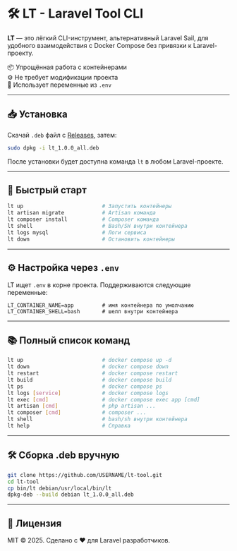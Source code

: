 # 🛠️ LT - Laravel Tool CLI

**LT** — это лёгкий CLI-инструмент, альтернативный Laravel Sail, для удобного взаимодействия с Docker Compose без привязки к Laravel-проекту.

📦 Упрощённая работа с контейнерами  
⚙️ Не требует модификации проекта  
🧠 Использует переменные из `.env`

---

## 📥 Установка

Скачай `.deb` файл с [Releases](https://github.com/Vahagn-99/lt-tool/releases), затем:

```bash
sudo dpkg -i lt_1.0.0_all.deb
```

После установки будет доступна команда `lt` в любом Laravel-проекте.

---

## 🚀 Быстрый старт

```bash
lt up                         # Запустить контейнеры
lt artisan migrate            # Artisan команда
lt composer install           # Composer команда
lt shell                      # Bash/SH внутри контейнера
lt logs mysql                 # Логи сервиса
lt down                       # Остановить контейнеры
```

---

## ⚙️ Настройка через `.env`

LT ищет `.env` в корне проекта. Поддерживаются следующие переменные:

```env
LT_CONTAINER_NAME=app         # имя контейнера по умолчанию
LT_CONTAINER_SHELL=bash       # шелл внутри контейнера
```

---

## 📚 Полный список команд

```bash
lt up                         # docker compose up -d
lt down                       # docker compose down
lt restart                    # docker compose restart
lt build                      # docker compose build
lt ps                         # docker compose ps
lt logs [service]             # docker compose logs
lt exec [cmd]                 # docker compose exec app [cmd]
lt artisan [cmd]              # php artisan ...
lt composer [cmd]             # composer ...
lt shell                      # bash/sh внутри контейнера
lt help                       # Справка
```

---

## 🛠 Сборка .deb вручную

```bash
git clone https://github.com/USERNAME/lt-tool.git
cd lt-tool
cp bin/lt debian/usr/local/bin/lt
dpkg-deb --build debian lt_1.0.0_all.deb
```

---

## 📄 Лицензия

MIT © 2025. Сделано с ❤️ для Laravel разработчиков.
